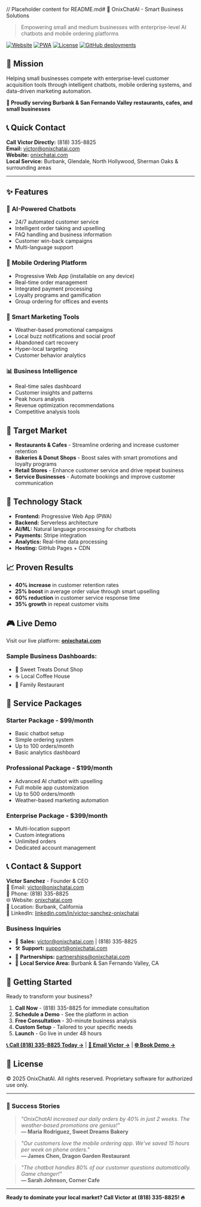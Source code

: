 // Placeholder content for README.md# 🤖 OnixChatAI - Smart Business Solutions

> Empowering small and medium businesses with enterprise-level AI chatbots and mobile ordering platforms

[![Website](https://img.shields.io/website?url=https%3A//onixchatai.com)](https://onixchatai.com)
[![PWA](https://img.shields.io/badge/PWA-enabled-brightgreen)](https://onixchatai.com)
[![License](https://img.shields.io/badge/License-Proprietary-blue)](#)
[![GitHub deployments](https://img.shields.io/github/deployments/onixchatai/onixchatai.github.io/github-pages)](https://github.com/onixchatai/onixchatai.github.io/deployments)

## 🎯 Mission

Helping small businesses compete with enterprise-level customer acquisition tools through intelligent chatbots, mobile ordering systems, and data-driven marketing automation.

**🏢 Proudly serving Burbank & San Fernando Valley restaurants, cafes, and small businesses**

## 📞 Quick Contact
**Call Victor Directly:** (818) 335-8825  
**Email:** victor@onixchatai.com  
**Website:** [onixchatai.com](https://onixchatai.com)  
**Local Service:** Burbank, Glendale, North Hollywood, Sherman Oaks & surrounding areas

---

## ✨ Features

### 🤖 **AI-Powered Chatbots**
- 24/7 automated customer service
- Intelligent order taking and upselling
- FAQ handling and business information
- Customer win-back campaigns
- Multi-language support

### 📱 **Mobile Ordering Platform**
- Progressive Web App (installable on any device)
- Real-time order management
- Integrated payment processing
- Loyalty programs and gamification
- Group ordering for offices and events

### 🎯 **Smart Marketing Tools**
- Weather-based promotional campaigns
- Local buzz notifications and social proof
- Abandoned cart recovery
- Hyper-local targeting
- Customer behavior analytics

### 📊 **Business Intelligence**
- Real-time sales dashboard
- Customer insights and patterns
- Peak hours analysis
- Revenue optimization recommendations
- Competitive analysis tools

## 🏢 Target Market

- **Restaurants & Cafes** - Streamline ordering and increase customer retention
- **Bakeries & Donut Shops** - Boost sales with smart promotions and loyalty programs  
- **Retail Stores** - Enhance customer service and drive repeat business
- **Service Businesses** - Automate bookings and improve customer communication

## 🚀 Technology Stack

- **Frontend:** Progressive Web App (PWA)
- **Backend:** Serverless architecture
- **AI/ML:** Natural language processing for chatbots
- **Payments:** Stripe integration
- **Analytics:** Real-time data processing
- **Hosting:** GitHub Pages + CDN

## 📈 Proven Results

- **40% increase** in customer retention rates
- **25% boost** in average order value through smart upselling
- **60% reduction** in customer service response time
- **35% growth** in repeat customer visits

## 🎮 Live Demo

Visit our live platform: **[onixchatai.com](https://onixchatai.com)**

### Sample Business Dashboards:
- 🍩 Sweet Treats Donut Shop
- ☕ Local Coffee House
- 🍕 Family Restaurant

## 💼 Service Packages

### Starter Package - $99/month
- Basic chatbot setup
- Simple ordering system
- Up to 100 orders/month
- Basic analytics dashboard

### Professional Package - $199/month  
- Advanced AI chatbot with upselling
- Full mobile app customization
- Up to 500 orders/month
- Weather-based marketing automation

### Enterprise Package - $399/month
- Multi-location support
- Custom integrations
- Unlimited orders
- Dedicated account management

## 📞 Contact & Support

**Victor Sanchez** - Founder & CEO  
📧 Email: victor@onixchatai.com  
📱 Phone: (818) 335-8825  
🌐 Website: [onixchatai.com](https://onixchatai.com)  
📍 Location: Burbank, California  
💼 LinkedIn: [linkedin.com/in/victor-sanchez-onixchatai](https://linkedin.com/in/victor-sanchez-onixchatai)

### Business Inquiries
- 🎯 **Sales:** victor@onixchatai.com | (818) 335-8825
- 🛠️ **Support:** support@onixchatai.com
- 🤝 **Partnerships:** partnerships@onixchatai.com
- 📍 **Local Service Area:** Burbank & San Fernando Valley, CA

## 🚀 Getting Started

Ready to transform your business? 

1. **Call Now** - (818) 335-8825 for immediate consultation
2. **Schedule a Demo** - See the platform in action  
3. **Free Consultation** - 30-minute business analysis  
4. **Custom Setup** - Tailored to your specific needs
5. **Launch** - Go live in under 48 hours

**[📞 Call (818) 335-8825 Today →](tel:8183358825)** | **[📧 Email Victor →](mailto:victor@onixchatai.com)** | **[🌐 Book Demo →](https://onixchatai.com/demo)**

## 📜 License

© 2025 OnixChatAI. All rights reserved. Proprietary software for authorized use only.

---

### 🌟 Success Stories

> *"OnixChatAI increased our daily orders by 40% in just 2 weeks. The weather-based promotions are genius!"*  
> **— Maria Rodriguez, Sweet Dreams Bakery**

> *"Our customers love the mobile ordering app. We've saved 15 hours per week on phone orders."*  
> **— James Chen, Dragon Garden Restaurant**

> *"The chatbot handles 80% of our customer questions automatically. Game changer!"*  
> **— Sarah Johnson, Corner Cafe**

---

**Ready to dominate your local market? Call Victor at (818) 335-8825! 🔥**
